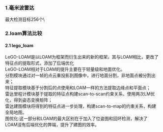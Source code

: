 ### 1.毫米波雷达 
最大检测目标256个\

### 2.loam算法比较
#### 2.1 lego_loam 
  LeGO-LOAM是以LOAM为框架而衍生出来的新的框架。其与LOAM相比，更改了特征点的提取形式，添加了后端优化  
  LeGO-LOAM相对于LOAM的提升主要在于轻量级和地面优化。  
  分割模块通过对一帧的点云重投影到图像中，进行地面分割，非地面点被分割出来；  
  特征提取模块基于分割后的点使用和LOAM一样的方法提取边缘点和平面点；  
  雷达里程计模块基于提取的特征点构建scan-to-scan约束关系，使用两次LM优化，得到姿态变换矩阵；  
  雷达建图模块将得到的特征点进一步处理，构建scan-to-map的约束关系，构建全局地图。  
  图优化:这一部分和LOAM的最大区别在于加入了位姿图和回环检测，解决了LOAM没有后端优化的弊端，提升了建图的效率。
  
